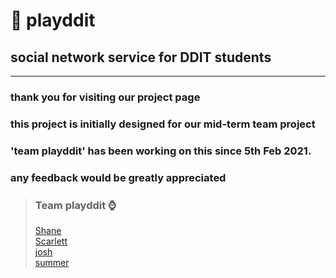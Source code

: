 # 📱 playddit
## social network service for DDIT students
<hr>

### thank you for visiting our project page
### this project is initially designed for our mid-term team project
### 'team playddit' has been working on this since 5th Feb 2021.
### any feedback would be greatly appreciated

>### Team playddit ⌚️
>[Shane](https://github.com/Shane-Park)   
>[Scarlett](https://github.com/Scarl-ett)   
>[josh](https://github.com/JeonghoonWon)   
>[summer](https://github.com/5UMMER)   
